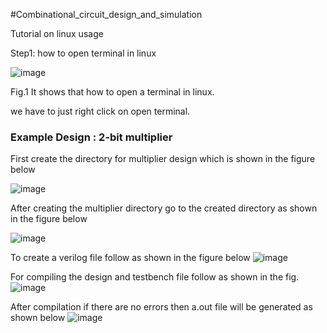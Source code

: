 #Combinational_circuit_design_and_simulation

Tutorial on linux usage


Step1: how to open terminal in linux

![image](https://user-images.githubusercontent.com/92289264/147219491-fc31d1d1-2036-4bf6-8cf7-9f8ea05f1ba3.png)

Fig.1 It shows that how to open a terminal in linux.

we have to just right click on open terminal.  

<h3>Example Design : 2-bit multiplier </h3>

First create the directory for multiplier design which is shown in the figure below

![image](https://user-images.githubusercontent.com/92289264/147221983-a7ed556d-4382-4d7a-a1fb-7b4cbd44ffb0.png)

After creating the multiplier directory go to the created directory as shown in the figure below

![image](https://user-images.githubusercontent.com/92289264/147222483-15e26145-b90a-4353-bfd2-a7c2e6d096ee.png)

To create a verilog file follow as shown in the figure below
![image](https://user-images.githubusercontent.com/92289264/147222663-ac96202c-fec0-41e2-9cb5-71bd0a4edda5.png)

For compiling the design and testbench file follow as shown in the fig.
![image](https://user-images.githubusercontent.com/92289264/147231733-8b65895f-627c-46f4-bccd-a1761cabfd47.png)

After compilation if there are no errors then a.out file will be generated as shown below
![image](https://user-images.githubusercontent.com/92289264/147234312-f5d1a02a-e86e-48ac-8ba0-44a24d9504c7.png)
